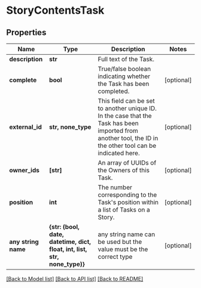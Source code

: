 # StoryContentsTask

## Properties
Name | Type | Description | Notes
------------ | ------------- | ------------- | -------------
**description** | **str** | Full text of the Task. | 
**complete** | **bool** | True/false boolean indicating whether the Task has been completed. | [optional] 
**external_id** | **str, none_type** | This field can be set to another unique ID. In the case that the Task has been imported from another tool, the ID in the other tool can be indicated here. | [optional] 
**owner_ids** | **[str]** | An array of UUIDs of the Owners of this Task. | [optional] 
**position** | **int** | The number corresponding to the Task&#39;s position within a list of Tasks on a Story. | [optional] 
**any string name** | **{str: (bool, date, datetime, dict, float, int, list, str, none_type)}** | any string name can be used but the value must be the correct type | [optional]

[[Back to Model list]](../README.md#documentation-for-models) [[Back to API list]](../README.md#documentation-for-api-endpoints) [[Back to README]](../README.md)


